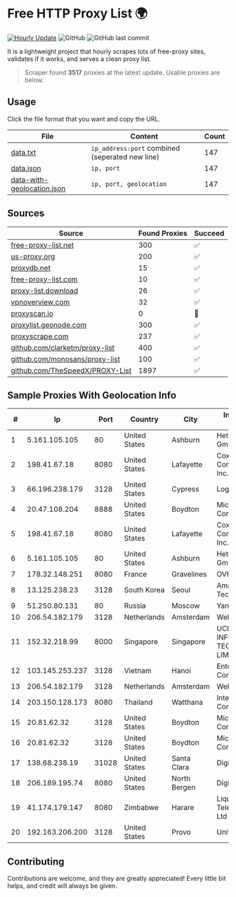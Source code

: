 
# Free HTTP Proxy List 🌍

[![Hourly Update](https://github.com/mertguvencli/http-proxy-list/actions/workflows/main.yml/badge.svg?branch=main)](https://github.com/mertguvencli/http-proxy-list/actions/workflows/main.yml)
![GitHub](https://img.shields.io/github/license/mertguvencli/http-proxy-list)
![GitHub last commit](https://img.shields.io/github/last-commit/mertguvencli/http-proxy-list)

It is a lightweight project that hourly scrapes lots of free-proxy sites, validates if it works, and serves a clean proxy list.


> Scraper found **3517** proxies at the latest update. Usable proxies are below.

## Usage

Click the file format that you want and copy the URL.


|File|Content|Count|
|----|-------|-----|
|[data.txt](https://raw.githubusercontent.com/mertguvencli/http-proxy-list/main/proxy-list/data.txt)|`ip_address:port` combined (seperated new line)|147|
|[data.json](https://raw.githubusercontent.com/mertguvencli/http-proxy-list/main/proxy-list/data.json)|`ip, port`|147|
|[data-with-geolocation.json](https://raw.githubusercontent.com/mertguvencli/http-proxy-list/main/proxy-list/data-with-geolocation.json)|`ip, port, geolocation`|147|

## Sources

|Source|Found Proxies|Succeed|
|------|-------------|-------|
|[free-proxy-list.net](https://free-proxy-list.net)|300|✅|
|[us-proxy.org](https://www.us-proxy.org)|200|✅|
|[proxydb.net](http://proxydb.net)|15|✅|
|[free-proxy-list.com](https://free-proxy-list.com/?page=&port=&type%5B%5D=http&type%5B%5D=https&up_time=0&search=Search)|10|✅|
|[proxy-list.download](https://www.proxy-list.download/HTTP)|26|✅|
|[vpnoverview.com](https://vpnoverview.com/privacy/anonymous-browsing/free-proxy-servers)|32|✅|
|[proxyscan.io](https://www.proxyscan.io)|0|🚫|
|[proxylist.geonode.com](https://proxylist.geonode.com/api/proxy-list?limit=300&page=1&sort_by=lastChecked&sort_type=desc&protocols=http,https)|300|✅|
|[proxyscrape.com](https://api.proxyscrape.com/v2/?request=displayproxies&protocol=http&timeout=10000&country=all&ssl=all&anonymity=all)|237|✅|
|[github.com/clarketm/proxy-list](https://raw.githubusercontent.com/clarketm/proxy-list/master/proxy-list-raw.txt)|400|✅|
|[github.com/monosans/proxy-list](https://raw.githubusercontent.com/monosans/proxy-list/main/proxies/http.txt)|100|✅|
|[github.com/TheSpeedX/PROXY-List](https://raw.githubusercontent.com/TheSpeedX/PROXY-List/master/http.txt)|1897|✅|


## Sample Proxies With Geolocation Info

|#|Ip|Port|Country|City|Internet Service Provider|
|-|--|----|-------|----|-------------------------|
|1|5.161.105.105|80|United States|Ashburn|Hetzner Online GmbH|
|2|198.41.67.18|8080|United States|Lafayette|Cox Communications Inc.|
|3|66.196.238.179|3128|United States|Cypress|Logix|
|4|20.47.108.204|8888|United States|Boydton|Microsoft Corporation|
|5|198.41.67.18|8080|United States|Lafayette|Cox Communications Inc.|
|6|5.161.105.105|80|United States|Ashburn|Hetzner Online GmbH|
|7|178.32.148.251|8080|France|Gravelines|OVH SAS|
|8|13.125.238.23|3128|South Korea|Seoul|Amazon Technologies Inc.|
|9|51.250.80.131|80|Russia|Moscow|Yandex.Cloud LLC|
|10|206.54.182.179|3128|Netherlands|Amsterdam|Webzilla B.V.|
|11|152.32.218.99|8000|Singapore|Singapore|UCLOUD INFORMATION TECHNOLOGY (HK) LIMITED|
|12|103.145.253.237|3128|Vietnam|Hanoi|Enterprise Sortware Company Limited|
|13|206.54.182.179|3128|Netherlands|Amsterdam|Webzilla B.V.|
|14|203.150.128.173|8080|Thailand|Watthana|Internet Thailand Company Ltd|
|15|20.81.62.32|3128|United States|Boydton|Microsoft Corporation|
|16|20.81.62.32|3128|United States|Boydton|Microsoft Corporation|
|17|138.68.238.19|31028|United States|Santa Clara|DigitalOcean, LLC|
|18|206.189.195.74|8080|United States|North Bergen|DigitalOcean, LLC|
|19|41.174.179.147|8080|Zimbabwe|Harare|Liquid Telecommunications Ltd|
|20|192.163.206.200|3128|United States|Provo|Unified Layer|



## Contributing

Contributions are welcome, and they are greatly appreciated! Every
little bit helps, and credit will always be given.


